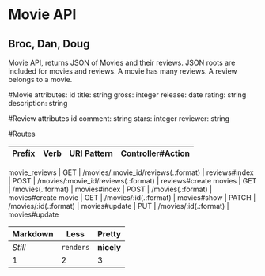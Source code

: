 # Movie API

## Broc, Dan, Doug

Movie API, returns JSON of Movies and their reviews.
JSON roots are included for movies and reviews.
A movie has many reviews. A review belongs to a movie.

#Movie attributes:
id
title: string
gross: integer
release: date
rating: string
description: string

#Review attributes
id
comment: string
stars: integer
reviewer: string

#Routes

Prefix | Verb | URI Pattern | Controller#Action
--- | --- | --- | ---

movie_reviews | GET | /movies/:movie_id/reviews(.:format) | reviews#index
              | POST | /movies/:movie_id/reviews(.:format) | reviews#create
       movies | GET |  /movies(.:format)   |                movies#index
            |  POST | /movies(.:format)     |              movies#create
        movie | GET  | /movies/:id(.:format)    |           movies#show
             | PATCH  | /movies/:id(.:format)    |           movies#update
             | PUT |  /movies/:id(.:format)    |           movies#update



Markdown | Less | Pretty
--- | --- | ---
*Still* | `renders` | **nicely**
1 | 2 | 3
